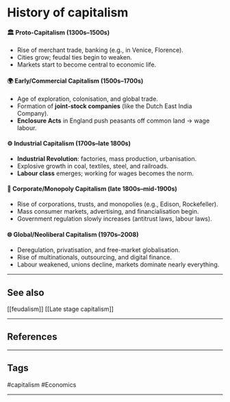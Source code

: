 # History of capitalism

#### 🏛️ **Proto-Capitalism** (1300s–1500s)
- Rise of merchant trade, banking (e.g., in Venice, Florence).
- Cities grow; feudal ties begin to weaken.
- Markets start to become central to economic life.

#### 🌍 **Early/Commercial Capitalism** (1500s–1700s)
- Age of exploration, colonisation, and global trade.
- Formation of **joint-stock companies** (like the Dutch East India Company).
- **Enclosure Acts** in England push peasants off common land → wage labour.

#### ⚙️ **Industrial Capitalism** (1700s–late 1800s)
- **Industrial Revolution**: factories, mass production, urbanisation.
- Explosive growth in coal, textiles, steel, and railroads.
- **Labour class** emerges; working for wages becomes the norm.

#### 💼 **Corporate/Monopoly Capitalism** (late 1800s–mid-1900s)
- Rise of corporations, trusts, and monopolies (e.g., Edison, Rockefeller).
- Mass consumer markets, advertising, and financialisation begin.
- Government regulation slowly increases (antitrust laws, labour laws).

#### 🌐 **Global/Neoliberal Capitalism** (1970s–2008)
- Deregulation, privatisation, and free-market globalisation.
- Rise of multinationals, outsourcing, and digital finance.
- Labour weakened, unions decline, markets dominate nearly everything.

---
## See also

[[feudalism]]
[[Late stage capitalism]]

---
## References

---
## Tags

#capitalism #Economics

---

